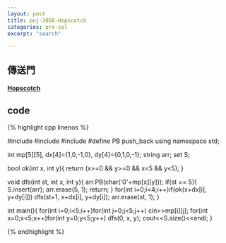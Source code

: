 ```yaml
---
layout: post
title: poj-3050-Hopscotch
categories: pro-sol
excerpt: "search"

---
```


## 傳送門

#### [Hopscotch](http://poj.org/problem?id=3050)

## code

{% highlight cpp linenos %}

#include <set>
#include <iostream>
#include <string>
#define PB push_back
using namespace std;

int mp[5][5], dx[4]={1,0,-1,0}, dy[4]={0,1,0,-1};
string arr;
set<string> S;

bool ok(int x, int y){
  return (x>=0 && y>=0 && x<5 && y<5);
}

void dfs(int st, int x, int y){
  arr.PB(char('0'+mp[x][y]));
  if(st == 5){
    S.insert(arr);
    arr.erase(5, 1);
    return;
  }
  for(int i=0;i<4;i++)if(ok(x+dx[i], y+dy[i]))
    dfs(st+1, x+dx[i], y+dy[i]);
  arr.erase(st, 1);
}

int main(){
  for(int i=0;i<5;i++)for(int j=0;j<5;j++)
    cin>>mp[i][j];
  for(int x=0;x<5;x++)for(int y=0;y<5;y++)
    dfs(0, x, y);
  cout<<S.size()<<endl;
}


{% endhighlight %}
